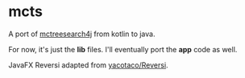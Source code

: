# mcts
A port of [mctreesearch4j](https://github.com/aqtech-ca/mctreesearch4j) from kotlin to java.

For now, it's just the **lib** files.  I'll eventually port the **app** code as well. 

JavaFX Reversi adapted from [yacotaco/Reversi](https://github.com/yacotaco/Reversi).
